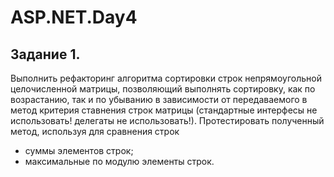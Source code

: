 # ASP.NET.Day4

## Задание 1.
Выполнить рефакторинг алгоритма сортировки строк непрямоугольной целочисленной матрицы, позволяющий выполнять сортировку, как по возрастанию, так и по убыванию в зависимости от передаваемого в метод критерия ставнения строк матрицы (стандартные интерфесы не использовать! делегаты не использовать!). Протестировать полученный метод, используя для сравнения строк 
-	суммы элементов строк; 
-	максимальные по модулю элементы строк.
